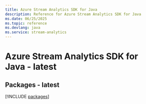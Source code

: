 ```yaml
---
title: Azure Stream Analytics SDK for Java
description: Reference for Azure Stream Analytics SDK for Java
ms.date: 06/25/2025
ms.topic: reference
ms.devlang: java
ms.service: stream-analytics
---
```

# Azure Stream Analytics SDK for Java - latest
## Packages - latest
[!INCLUDE [packages](stream-analytics-index.md)]